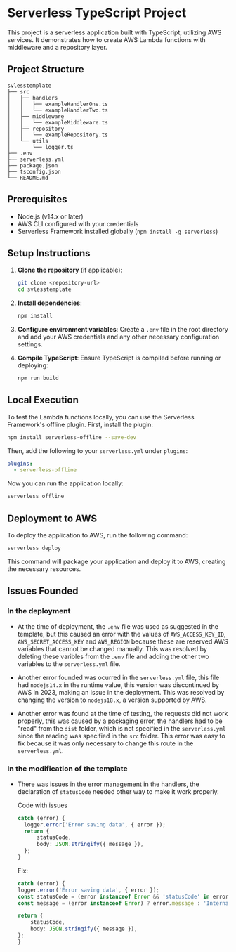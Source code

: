 # Serverless TypeScript Project

This project is a serverless application built with TypeScript, utilizing AWS services. It demonstrates how to create AWS Lambda functions with middleware and a repository layer.

## Project Structure

```
svlesstemplate
├── src
│   ├── handlers
│   │   ├── exampleHandlerOne.ts
│   │   └── exampleHandlerTwo.ts
│   ├── middleware
│   │   └── exampleMiddleware.ts
│   ├── repository
│   │   └── exampleRepository.ts
│   └── utils
│       └── logger.ts
├── .env
├── serverless.yml
├── package.json
├── tsconfig.json
└── README.md
```

## Prerequisites

- Node.js (v14.x or later)
- AWS CLI configured with your credentials
- Serverless Framework installed globally (`npm install -g serverless`)

## Setup Instructions

1. **Clone the repository** (if applicable):
   ```bash
   git clone <repository-url>
   cd svlesstemplate
   ```

2. **Install dependencies**:
   ```bash
   npm install
   ```

3. **Configure environment variables**:
   Create a `.env` file in the root directory and add your AWS credentials and any other necessary configuration settings.

4. **Compile TypeScript**:
   Ensure TypeScript is compiled before running or deploying:
   ```bash
   npm run build
   ```

## Local Execution

To test the Lambda functions locally, you can use the Serverless Framework's offline plugin. First, install the plugin:

```bash
npm install serverless-offline --save-dev
```

Then, add the following to your `serverless.yml` under `plugins`:

```yaml
plugins:
  - serverless-offline
```

Now you can run the application locally:

```bash
serverless offline
```

## Deployment to AWS

To deploy the application to AWS, run the following command:

```bash
serverless deploy
```

This command will package your application and deploy it to AWS, creating the necessary resources.

## Issues Founded

### In the deployment
- At the time of deployment, the `.env` file was used as suggested in the template, but this caused an error with the values of `AWS_ACCESS_KEY_ID`, `AWS_SECRET_ACCESS_KEY` and `AWS_REGION` because these are reserved AWS variables that cannot be changed manually. This was resolved by deleting these varibles from the `.env` file and adding the other two variables to the `serverless.yml` file.

- Another error founded was ocurred in the `serverless.yml` file, this file had `nodejs14.x` in the runtime value, this version was discontinued by AWS in 2023, making an issue in the deployment. This was resolved by changing the version to `nodejs18.x`, a version supported by AWS.

- Another error was found at the time of testing, the requests did not work properly, this was caused by a packaging error, the handlers had to be "read" from the `dist` folder, which is not specified in the `serverless.yml` since the reading was specified in the `src` folder. This error was easy to fix because it was only necessary to change this route in the `serverless.yml`.

### In the modification of the template
- There was issues in the error management in the handlers, the declaration of `statusCode` needed other way to make it work properly.

  Code with issues
  ```ts
  catch (error) {
    logger.error('Error saving data', { error });
    return {
        statusCode,
        body: JSON.stringify({ message }),
    };
  }
  ```
  Fix:

    ```ts
  catch (error) {
    logger.error('Error saving data', { error });
    const statusCode = (error instanceof Error && 'statusCode' in error) ? (error as any).statusCode : 500;
    const message = (error instanceof Error) ? error.message : 'Internal server error';

    return {
        statusCode,
        body: JSON.stringify({ message }),
    };
  }
  ```